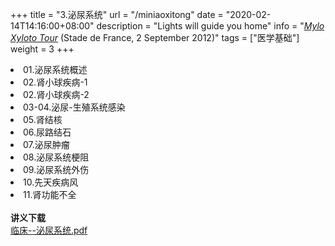 +++
title = "3.泌尿系统"
url = "/miniaoxitong"
date = "2020-02-14T14:16:00+08:00"
description = "Lights will guide you home"
info = "[*Mylo Xyloto Tour*](https://timeline.coldplay.com/show/stade-de-france/) (Stade de France, 2 September 2012)"
tags = ["医学基础"]
weight = 3
+++

<li value="01.泌尿系统概述.mp4" title = "01.泌尿系统概述">01.泌尿系统概述</li>
<li value="02.shenxiaoqiu疾病-1.mp4" title = "02.肾小球疾病-1">02.肾小球疾病-1</li>
<li value="02.shenxiaoqiu疾病-2.mp4" title = "02.肾小球疾病-2">02.肾小球疾病-2</li>
<li value="03-04.泌尿-生殖系统感染.mp4" title = "03-04.泌尿-生殖系统感染">03-04.泌尿-生殖系统感染</li>
<li value="05.shen结核.mp4" title = "05.肾结核">05.肾结核</li>
<li value="06.尿路结石.mp4" title = "06.尿路结石">06.尿路结石</li>
<li value="07.泌尿肿瘤.mp4" title = "07.泌尿肿瘤">07.泌尿肿瘤</li>
<li value="08.泌尿系统梗阻.mp4" title = "08.泌尿系统梗阻">08.泌尿系统梗阻</li>
<li value="09.泌尿系统外伤.mp4" title = "09.泌尿系统外伤">09.泌尿系统外伤</li>
<li value="10.先天疾病.mp4" title = "10.先天疾病风">10.先天疾病风</li>
<li value="11.shen功能不全.mp4" title = "11.肾功能不全">11.肾功能不全</li>

<br>
<b>讲义下载</b><br>
<a href = 'http://video.cfzhous.com/临床--泌尿系统.pdf'>临床--泌尿系统.pdf</a>